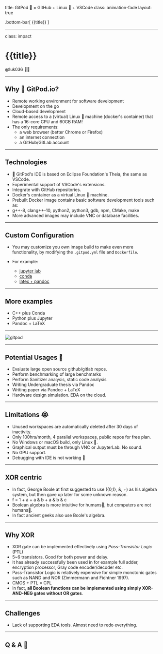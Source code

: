 title: GitPod 🍑 = GitHub + Linux 🐧 + VSCode
class: animation-fade
layout: true

<!-- This slide will serve as the base layout for all your slides -->

.bottom-bar[
{{title}}
]

---

class: impact

# {{title}}

@luk036 👨‍💻

---

## Why 🍑 GitPod.io?

- Remote working environment for software development
- Development on the go
- Cloud-based development
- Remote access to a (virtual) Linux 🐧 machine (docker's container) that has a 16-core CPU and 60GB RAM!
- The only requirements:
  - a web browser (better Chrome or Firefox)
  - an internet connection
  - a GitHub/GitLab account

---

## Technologies

- 🍑 GitPod's IDE is based on Eclipse Foundation's Theia, the same as VSCode.
- Experimental support of VSCode's extensions.
- Integrate with GitHub repositories.
- Docker's container as a virtual Linux 🐧 machine.
- Prebuilt Docker image contains basic software development tools such as:
- g++-8, clang++-10, python2, python3, gdb, npm, CMake, make
- More advanced images may include VNC or database facilities.

---

## Custom Configuration

- You may customize you own image build to make even more functionality, by modifying the `.gitpod.yml` file and `Dockerfile`.

- For example:
  - [jupyter lab](https://github.com/jins-tkomoda/dash-and-jupyter-notebook-with-gitpod)
  - [conda](https://github.com/mtvu/miniconda)
  - [latex + pandoc](https://github.com/luk036/ellipsoid-method)

---

## More examples

- C++ plus Conda
- Python plus Jupyter
- Pandoc + LaTeX

---

![gitpod](gitpod.png)

---

## Potential Usages 🚧

- Evaluate large open source github/gitlab repos.
- Perform benchmarking of large benchmarks
- Perform Sanitizer analysis, static code analysis
- Writing Undergraduate thesis via Pandoc
- Writing paper via Pandoc + LaTeX
- Hardware design simulation. EDA on the cloud.

---

## Limitations 😭

- Unused workspaces are automatically deleted after 30 days of inactivity.
- Only 100hrs/month, 4 parallel workspaces, public repos for free plan.
- No Windows or macOS build, only Linux 🐧.
- Graphical output must be through VNC or JupyterLab. No sound.
- No GPU support.
- Debugging with IDE is not working 🤔

---

## XOR centric

- In fact, George Boole at first suggested to use ({0,1}, &, +) as his algebra
  system, but then gave up later for some unknown reason.
- f = 1 + a + a & b + a & b & c
- Boolean algebra is more intuitive for humans🚶, but computers are not humans🚶.
- In fact ancient geeks also use Boole's algebra.

---

## Why XOR

- XOR gate can be implemented effectively using _Pass-Transistor Logic_ (PTL)
- 5~6 transistors. Good for both power and delay.
- It has already successfully been used in for example full adder, encryption processor, Gray code encoder/decoder etc.
- Pass-Transistor Logic is relatively expensive for simple monotonic gates such as NAND and NOR (Zimmermann and Fichtner 1997).
- CMOS + PTL = CPL
- In fact, **all Boolean functions can be implemented using simply XOR-AND-NEG gates without OR gates**.

---

## Challenges

- Lack of supporting EDA tools. Almost need to redo everything.

---

## Q & A 🎤
